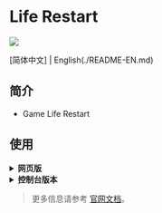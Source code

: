 # Life Restart

<a href="https://discord.gg/U3qrf49NMQ"><img src="https://img.shields.io/discord/883382868427014255?color=%23FEE75C&label=Discord&logo=discord&logoColor=white&style=for-the-badge" /></a>

[简体中文] | English(./README-EN.md)

## 简介

- Game Life Restart

## 使用

<details>
<summary><strong>网页版</strong></summary>
<br />

1. 下载项目代码。

```bash
git clone https://github.com/VickScarlet/lifeRestart.git my-project
cd my-project
```

2. 进入目录安装依赖。

```bash
yarn install
```

或者

```bash
npm install
```

3. 启动本地服务器。

```bash
yarn dev
```

或者

```bash
npm run dev
```

4. 启动完成后会自动打开浏览器访问 [http://localhost:8081/view/index.html](http://localhost:8081/view/index.html)。

</details>

<details>
<summary><strong>控制台版本</strong></summary>
<br />

```bash
node repl
```

</details>

> 更多信息请参考 [官网文档](https://liferestart.syaro.io/)。

